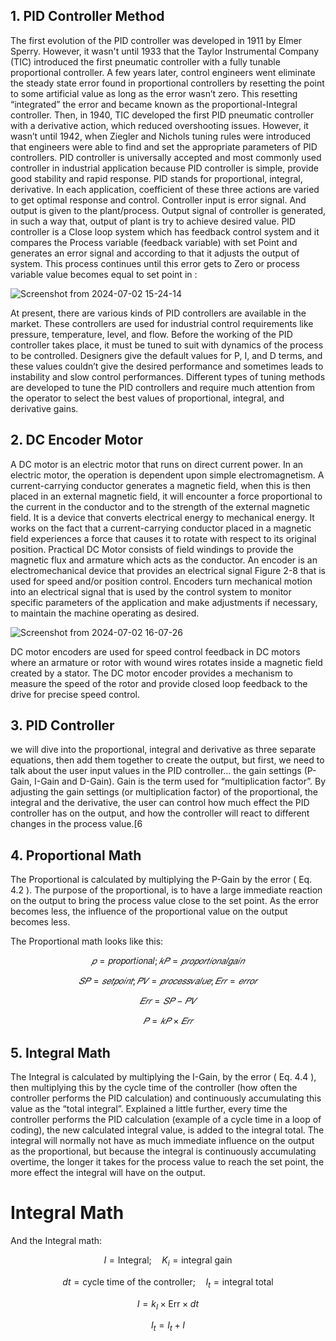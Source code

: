 ## 1. PID Controller Method

The first evolution of the PID controller was developed in 1911 by Elmer Sperry. However, it
wasn't until 1933 that the Taylor Instrumental Company (TIC) introduced the first pneumatic
controller with a fully tunable proportional controller. A few years later, control engineers went
eliminate the steady state error found in proportional controllers by resetting the point to some
artificial value as long as the error wasn’t zero. This resetting “integrated” the error and became
known as the proportional-Integral controller. Then, in 1940, TIC developed the first PID
pneumatic controller with a derivative action, which reduced overshooting issues. However, it
wasn’t until 1942, when Ziegler and Nichols tuning rules were introduced that engineers were
able to find and set the appropriate parameters of PID controllers.
PID controller is universally accepted and most commonly used controller in industrial
application because PID controller is simple, provide good stability and rapid response. PID
stands for proportional, integral, derivative. In each application, coefficient of these three
actions are varied to get optimal response and control. Controller input is error signal. And
output is given to the plant/process. Output signal of controller is generated, in such a way that,
output of plant is try to achieve desired value. PID controller is a Close loop system which has
feedback control system and it compares the Process variable (feedback variable) with set Point
and generates an error signal and according to that it adjusts the output of system. This process
continues until this error gets to Zero or process variable value becomes equal to set point in :


   ![Screenshot from 2024-07-02 15-24-14](https://github.com/TepmarotdanielZ/PID/assets/139426571/6b06277a-bc69-4557-bb4f-529a4dd78c42)



At present, there are various kinds of PID controllers are available in the market. These
controllers are used for industrial control requirements like pressure, temperature, level, and
flow. Before the working of the PID controller takes place, it must be tuned to suit with
dynamics of the process to be controlled. Designers give the default values for P, I, and D
terms, and these values couldn’t give the desired performance and sometimes leads to
instability and slow control performances. Different types of tuning methods are developed to
tune the PID controllers and require much attention from the operator to select the best values
of proportional, integral, and derivative gains.

## 2. DC Encoder Motor

A DC motor is an electric motor that runs on direct current power. In an electric motor, the
operation is dependent upon simple electromagnetism. A current-carrying conductor generates
a magnetic field, when this is then placed in an external magnetic field, it will encounter a force
proportional to the current in the conductor and to the strength of the external magnetic field.
It is a device that converts electrical energy to mechanical energy. It works on the fact that a
current-carrying conductor placed in a magnetic field experiences a force that causes it to rotate
with respect to its original position. Practical DC Motor consists of field windings to provide
the magnetic flux and armature which acts as the conductor.
An encoder is an electromechanical device that provides an electrical signal Figure 2-8 that is
used for speed and/or position control. Encoders turn mechanical motion into an electrical
signal that is used by the control system to monitor specific parameters of the application and
make adjustments if necessary, to maintain the machine operating as desired.


![Screenshot from 2024-07-02 16-07-26](https://github.com/TepmarotdanielZ/PID/assets/139426571/32b15de0-6352-4361-b21b-8a1c581d70a0)

DC motor encoders are used for speed control feedback in DC motors where an armature or
rotor with wound wires rotates inside a magnetic field created by a stator. The DC motor
encoder provides a mechanism to measure the speed of the rotor and provide closed loop
feedback to the drive for precise speed control.

## 3. PID Controller

we will dive into the proportional, integral and derivative as three separate equations, then add
them together to create the output, but first, we need to talk about the user input values in the
PID controller… the gain settings (P-Gain, I-Gain and D-Gain). Gain is the term used for
“multiplication factor”. By adjusting the gain settings (or multiplication factor) of the
proportional, the integral and the derivative, the user can control how much effect the PID
controller has on the output, and how the controller will react to different changes in the process
value.[6

## 4. Proportional Math

The Proportional is calculated by multiplying the P-Gain by the error ( Eq. 4.2 ). The purpose
of the proportional, is to have a large immediate reaction on the output to bring the process
value close to the set point. As the error becomes less, the influence of the proportional value
on the output becomes less.

   The Proportional math looks like this:
   
$$
   𝑝 = \text {𝑝𝑟𝑜𝑝𝑜𝑟𝑡𝑖𝑜𝑛𝑎𝑙}; 𝑘𝑃 = 𝑝𝑟𝑜𝑝𝑜𝑟𝑡𝑖𝑜𝑛𝑎𝑙 𝑔𝑎𝑖𝑛
$$

$$
   𝑆𝑃 = 𝑠𝑒𝑡 𝑝𝑜𝑖𝑛𝑡; 𝑃𝑉 = 𝑝𝑟𝑜𝑐𝑒𝑠𝑠 𝑣𝑎𝑙𝑢𝑒; 𝐸𝑟𝑟 = 𝑒𝑟𝑟𝑜𝑟
$$

$$
   𝐸𝑟𝑟 = 𝑆𝑃 − 𝑃𝑉
$$

$$
   𝑃 = 𝑘𝑃 × 𝐸𝑟𝑟
$$

## 5. Integral Math

The Integral is calculated by multiplying the I-Gain, by the error ( Eq. 4.4 ), then multiplying
this by the cycle time of the controller (how often the controller performs the PID calculation)
and continuously accumulating this value as the “total integral”.
Explained a little further, every time the controller performs the PID calculation (example of a
cycle time in a loop of coding), the new calculated integral value, is added to the integral total.
The integral will normally not have as much immediate influence on the output as the
proportional, but because the integral is continuously accumulating overtime, the longer it takes
for the process value to reach the set point, the more effect the integral will have on the output.
      

# Integral Math

And the Integral math:

$$
I = \text{Integral}; \quad K_i = \text{integral gain}
$$

$$
dt = \text{cycle time of the controller}; \quad I_t = \text{integral total}
$$

$$
I = k_I \times \text{Err} \times dt
$$

$$
I_t = I_t + I
$$








